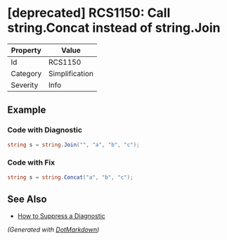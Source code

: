 # \[deprecated\] RCS1150: Call string\.Concat instead of string\.Join

| Property | Value          |
| -------- | -------------- |
| Id       | RCS1150        |
| Category | Simplification |
| Severity | Info           |

## Example

### Code with Diagnostic

```csharp
string s = string.Join("", "a", "b", "c");
```

### Code with Fix

```csharp
string s = string.Concat("a", "b", "c");
```

## See Also

* [How to Suppress a Diagnostic](../HowToConfigureAnalyzers.md#how-to-suppress-a-diagnostic)


*\(Generated with [DotMarkdown](http://github.com/JosefPihrt/DotMarkdown)\)*